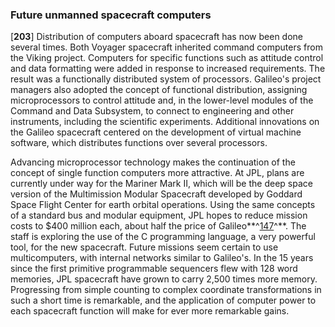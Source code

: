 ### Future unmanned spacecraft computers

\[**203**\] Distribution of computers aboard spacecraft has now been
done several times. Both Voyager spacecraft inherited command computers
from the Viking project. Computers for specific functions such as
attitude control and data formatting were added in response to increased
requirements. The result was a functionally distributed system of
processors. Galileo's project managers also adopted the concept of
functional distribution, assigning microprocessors to control attitude
and, in the lower-level modules of the Command and Data Subsystem, to
connect to engineering and other instruments, including the scientific
experiments. Additional innovations on the Galileo spacecraft centered
on the development of virtual machine software, which distributes
functions over several processors.

Advancing microprocessor technology makes the continuation of the
concept of single function computers more attractive. At JPL, plans are
currently under way for the Mariner Mark II, which will be the deep
space version of the Multimission Modular Spacecraft developed by
Goddard Space Flight Center for earth orbital operations. Using the same
concepts of a standard bus and modular equipment, JPL hopes to reduce
mission costs to \$400 million each, about half the price of
Galileo**^[147](Source6.html)^**. The staff is exploring the use of the
C programming language, a very powerful tool, for the new spacecraft.
Future missions seem certain to use multicomputers, with internal
networks similar to Galileo's. In the 15 years since the first primitive
programmable sequencers flew with 128 word memories, JPL spacecraft have
grown to carry 2,500 times more memory. Progressing from simple counting
to complex coordinate transformations in such a short time is
remarkable, and the application of computer power to each spacecraft
function will make for ever more remarkable gains.

